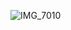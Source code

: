 ![IMG_7010](https://user-images.githubusercontent.com/1960441/155822994-8d822978-f87e-4469-8b67-6df7bc00be53.jpg)
